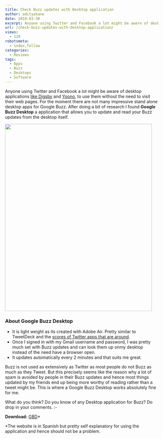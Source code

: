 ```yaml
---
title: Check Buzz updates with Desktop application
author: adityakane
date: 2010-03-30
excerpt: Anyone using Twitter and Facebook a lot might be aware of desktop applications like Digsby and Yoono, to use them without the need to visit their web pages. For the moment there are not many impressive stand alone desktop apps for Google Buzz. After doing a bit of research I found Google Buzz Desktop a application that allows you to update and read your Buzz updates from the desktop itself.
url: /check-buzz-updates-with-desktop-application/
views:
  - 129
robotsmeta:
  - index,follow
categories:
  - Reviews
tags:
  - Apps
  - Buzz
  - Desktops
  - Software
---
```

Anyone using Twitter and Facebook a lot might be aware of desktop applications [like Digsby][1] and [Yoono][2], to use them without the need to visit their web pages. For the moment there are not many impressive stand alone desktop apps for Google Buzz. After doing a bit of research I found **Google Buzz Desktop** a application that allows you to update and read your Buzz updates from the desktop itself.

<!--more-->

<a rel="attachment wp-att-22615" href="http://devilsworkshop.org/check-buzz-updates-with-desktop-application/buzz_desktop_app/"><img class="aligncenter size-full wp-image-22615" title="buzz_desktop_app" src="http://cdn.devilsworkshop.org/files/2010/03/buzz_desktop_app.png" alt="" width="484" height="616" /></a>

### **About Google Buzz Desktop**

  * It is light weight as its created with Adobe Air. Pretty similar to TweetDeck and the [scores of Twitter apps that are around][3].
  * Once I signed in with my Gmail username and password, I was pretty much set with Buzz updates and can look them up onmy desktop instead of the need have a browser open.
  * It updates automatically every 2 minutes and that suits me great.

Buzz is not used as extensively as Twitter as most people do not Buzz as much as they Tweet. But this precisely seems like the reason why a lot of spam is avoided by people in their Buzz updates and hence most things updated by my friends end up being more worthy of reading rather than a tweet might be. This is where a Google Buzz Desktop works absolutely fine for me.

What do you think? Do you know of any Desktop application for Buzz? Do drop in your comments. <img src="http://devilsworkshop.org/wp-includes/images/smilies/simple-smile.png" alt=":-)" class="wp-smiley" style="height: 1em; max-height: 1em;" />

**Download:** <a href="http://www.avenidanet.com/2010/02/google-buzz-desktop/" onclick="_gaq.push(['_trackEvent', 'outbound-article', 'http://www.avenidanet.com/2010/02/google-buzz-desktop/', 'GBD']);" >GBD</a>*

*The website is in Spanish but pretty self explanatory for using the application and hence should not be a problem.

 [1]: http://devilsworkshop.org/digsby-im-email-social-networks-recommended-app/ "like Digsby"
 [2]: http://devilsworkshop.org/social-networking-just-got-easier-courtesy-yoono/ "Yonoo"
 [3]: http://devilsworkshop.org/5-twitter-apps-recommended-for-corporate-users/ "scores of Twitter apps that are around"
